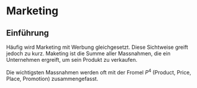 # Marketing

## Einführung

Häufig wird Marketing mit Werbung gleichgesetzt. Diese Sichtweise greift
jedoch zu kurz. Maketing ist die Summe aller Massnahmen, die ein
Unternehmen ergreift, um sein Produkt zu verkaufen.

Die wichtigsten Massnahmen werden oft mit der Fromel $P^4$
(Product, Price, Place, Promotion) zusammengefasst. 